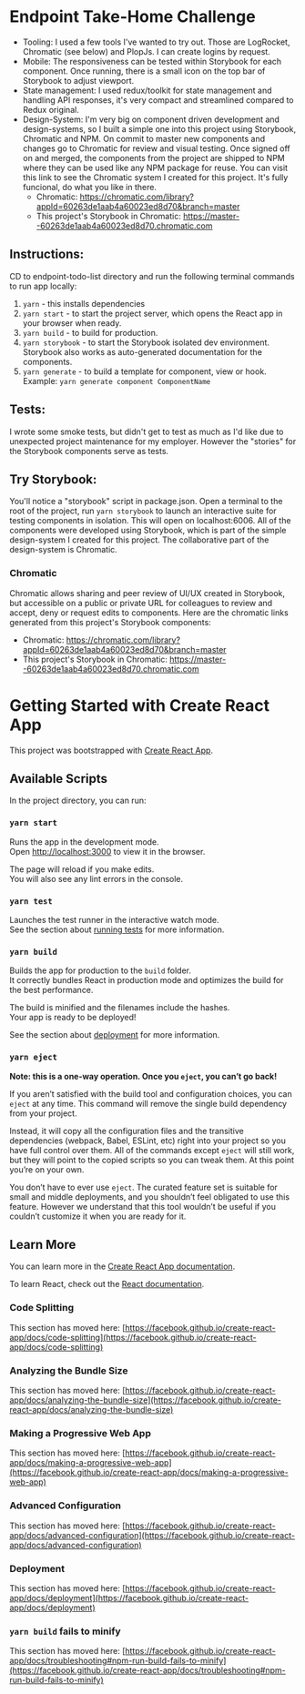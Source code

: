 # Endpoint Take-Home Challenge
- Tooling: I used a few tools I've wanted to try out.  Those are LogRocket, Chromatic (see below) and PlopJs.  I can create logins by request.
- Mobile: The responsiveness can be tested within Storybook for each component. Once running, there is a small icon on the top bar of Storybook to adjust viewport.  
- State management: I used redux/toolkit for state management and handling API responses, it's very compact and streamlined compared to Redux original.
- Design-System: I'm very big on component driven development and design-systems, so I built a simple one into this project using Storybook, Chromatic and NPM. On commit to master new components and changes go to Chromatic for review and visual testing.  Once signed off on and merged, the components from the project are shipped to NPM where they can be used like any NPM package for reuse.  You can visit this link to see the Chromatic system I created for this project. It's fully funcional, do what you like in there.
  - Chromatic: https://chromatic.com/library?appId=60263de1aab4a60023ed8d70&branch=master
  - This project's Storybook in Chromatic: https://master--60263de1aab4a60023ed8d70.chromatic.com    


## Instructions:
CD to endpoint-todo-list directory and run the following terminal commands to run app locally:
1. `yarn` - this installs dependencies
2. `yarn start` - to start the project server, which opens the React app in your browser when ready.
3. `yarn build` - to build for production.
4. `yarn storybook` - to start the Storybook isolated dev environment.  Storybook also works as auto-generated documentation for the components.
5. `yarn generate` - to build a template for component, view or hook.  Example: `yarn generate component ComponentName`  

## Tests:
I wrote some smoke tests, but didn't get to test as much as I'd like due to unexpected project maintenance for my employer. However the "stories" for the Storybook components serve as tests.

## Try Storybook:
You'll notice a "storybook" script in package.json.  Open a terminal to the root of the project, run `yarn storybook` to launch an interactive suite for testing components in isolation. This will open on localhost:6006.  All of the components were developed using Storybook, which is part of the simple design-system I created for this project. The collaborative part of the design-system is Chromatic. 

### Chromatic
Chromatic allows sharing and peer review of UI/UX created in Storybook, but accessible on a public or private URL for colleagues to review and accept, deny or request edits to components.  Here are the chromatic links generated from this project's Storybook components:
- Chromatic: https://chromatic.com/library?appId=60263de1aab4a60023ed8d70&branch=master
- This project's Storybook in Chromatic: https://master--60263de1aab4a60023ed8d70.chromatic.com

# Getting Started with Create React App 

This project was bootstrapped with [Create React App](https://github.com/facebook/create-react-app).

## Available Scripts

In the project directory, you can run:

### `yarn start`

Runs the app in the development mode.\
Open [http://localhost:3000](http://localhost:3000) to view it in the browser.

The page will reload if you make edits.\
You will also see any lint errors in the console.

### `yarn test`

Launches the test runner in the interactive watch mode.\
See the section about [running tests](https://facebook.github.io/create-react-app/docs/running-tests) for more information.

### `yarn build`

Builds the app for production to the `build` folder.\
It correctly bundles React in production mode and optimizes the build for the best performance.

The build is minified and the filenames include the hashes.\
Your app is ready to be deployed!

See the section about [deployment](https://facebook.github.io/create-react-app/docs/deployment) for more information.

### `yarn eject`

**Note: this is a one-way operation. Once you `eject`, you can’t go back!**

If you aren’t satisfied with the build tool and configuration choices, you can `eject` at any time. This command will remove the single build dependency from your project.

Instead, it will copy all the configuration files and the transitive dependencies (webpack, Babel, ESLint, etc) right into your project so you have full control over them. All of the commands except `eject` will still work, but they will point to the copied scripts so you can tweak them. At this point you’re on your own.

You don’t have to ever use `eject`. The curated feature set is suitable for small and middle deployments, and you shouldn’t feel obligated to use this feature. However we understand that this tool wouldn’t be useful if you couldn’t customize it when you are ready for it.

## Learn More

You can learn more in the [Create React App documentation](https://facebook.github.io/create-react-app/docs/getting-started).

To learn React, check out the [React documentation](https://reactjs.org/).

### Code Splitting

This section has moved here: [https://facebook.github.io/create-react-app/docs/code-splitting](https://facebook.github.io/create-react-app/docs/code-splitting)

### Analyzing the Bundle Size

This section has moved here: [https://facebook.github.io/create-react-app/docs/analyzing-the-bundle-size](https://facebook.github.io/create-react-app/docs/analyzing-the-bundle-size)

### Making a Progressive Web App

This section has moved here: [https://facebook.github.io/create-react-app/docs/making-a-progressive-web-app](https://facebook.github.io/create-react-app/docs/making-a-progressive-web-app)

### Advanced Configuration

This section has moved here: [https://facebook.github.io/create-react-app/docs/advanced-configuration](https://facebook.github.io/create-react-app/docs/advanced-configuration)

### Deployment

This section has moved here: [https://facebook.github.io/create-react-app/docs/deployment](https://facebook.github.io/create-react-app/docs/deployment)

### `yarn build` fails to minify

This section has moved here: [https://facebook.github.io/create-react-app/docs/troubleshooting#npm-run-build-fails-to-minify](https://facebook.github.io/create-react-app/docs/troubleshooting#npm-run-build-fails-to-minify)

